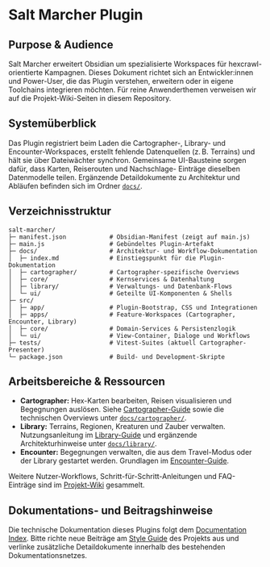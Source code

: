 # Salt Marcher Plugin

## Purpose & Audience
Salt Marcher erweitert Obsidian um spezialisierte Workspaces für hexcrawl-orientierte Kampagnen. Dieses Dokument richtet sich an
Entwickler:innen und Power-User, die das Plugin verstehen, erweitern oder in eigene Toolchains integrieren möchten. Für reine
Anwenderthemen verweisen wir auf die Projekt-Wiki-Seiten in diesem Repository.

## Systemüberblick
Das Plugin registriert beim Laden die Cartographer-, Library- und Encounter-Workspaces, erstellt fehlende Datenquellen (z. B.
Terrains) und hält sie über Dateiwächter synchron. Gemeinsame UI-Bausteine sorgen dafür, dass Karten, Reiserouten und Nachschlage-
Einträge dieselben Datenmodelle teilen. Ergänzende Detaildokumente zu Architektur und Abläufen befinden sich im Ordner
[`docs/`](docs/index.md).

## Verzeichnisstruktur
```
salt-marcher/
├─ manifest.json            # Obsidian-Manifest (zeigt auf main.js)
├─ main.js                  # Gebündeltes Plugin-Artefakt
├─ docs/                    # Architektur- und Workflow-Dokumentation
│  ├─ index.md              # Einstiegspunkt für die Plugin-Dokumentation
│  ├─ cartographer/         # Cartographer-spezifische Overviews
│  ├─ core/                 # Kernservices & Datenhaltung
│  ├─ library/              # Verwaltungs- und Datenbank-Flows
│  └─ ui/                   # Geteilte UI-Komponenten & Shells
├─ src/
│  ├─ app/                  # Plugin-Bootstrap, CSS und Integrationen
│  ├─ apps/                 # Feature-Workspaces (Cartographer, Encounter, Library)
│  ├─ core/                 # Domain-Services & Persistenzlogik
│  └─ ui/                   # View-Container, Dialoge und Workflows
├─ tests/                   # Vitest-Suites (aktuell Cartographer-Presenter)
└─ package.json             # Build- und Development-Skripte
```

## Arbeitsbereiche & Ressourcen
- **Cartographer:** Hex-Karten bearbeiten, Reisen visualisieren und Begegnungen auslösen. Siehe [Cartographer-Guide](../wiki/Cartographer.md)
  sowie die technischen Overviews unter [`docs/cartographer/`](docs/cartographer/README.md).
- **Library:** Terrains, Regionen, Kreaturen und Zauber verwalten. Nutzungsanleitung im [Library-Guide](../wiki/Library.md) und ergänzende
  Architekturhinweise unter [`docs/library/`](docs/library/README.md).
- **Encounter:** Begegnungen verwalten, die aus dem Travel-Modus oder der Library gestartet werden. Grundlagen im [Encounter-Guide](../wiki/Encounter.md).

Weitere Nutzer-Workflows, Schritt-für-Schritt-Anleitungen und FAQ-Einträge sind im [Projekt-Wiki](../wiki/Home.md) gesammelt.

## Dokumentations- und Beitragshinweise
Die technische Dokumentation dieses Plugins folgt dem [Documentation Index](docs/index.md). Bitte richte neue Beiträge am
[Style Guide](../docs/style-guide.md) des Projekts aus und verlinke zusätzliche Detaildokumente innerhalb des bestehenden
Dokumentationsnetzes.
